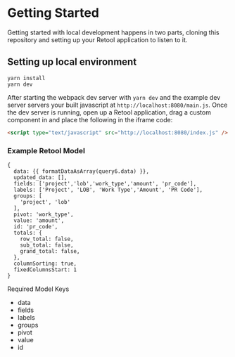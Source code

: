 # Getting Started

Getting started with local development happens in two parts, cloning this repository and setting up your Retool application to listen to it.

## Setting up local environment

```shell
yarn install
yarn dev
```

After starting the webpack dev server with `yarn dev` and the example dev server servers your built javascript at `http://localhost:8080/main.js`. Once the dev server is running, open up a Retool application, drag a custom component in and place the following in the iframe code:

```html
<script type="text/javascript" src="http://localhost:8080/index.js" />
```

### Example Retool Model

```
{
  data: {{ formatDataAsArray(query6.data) }},
  updated_data: [],
  fields: ['project','lob','work_type','amount', 'pr_code'],
  labels: ['Project', 'LOB', 'Work Type','Amount', 'PR Code'],
  groups: [
    'project', 'lob'
  ],
  pivot: 'work_type',
  value: 'amount',
  id: 'pr_code',
  totals: {
    row_total: false,
    sub_total: false,
    grand_total: false,
  },
  columnSorting: true,
  fixedColumnsStart: 1
}
```

Required Model Keys
- data
- fields
- labels
- groups
- pivot
- value
- id